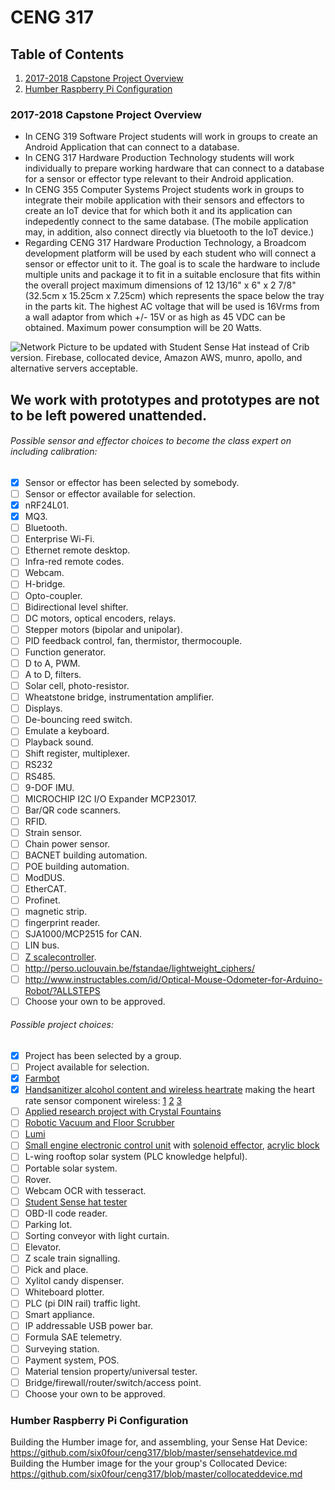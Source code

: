 # CENG 317

## Table of Contents
1. [2017-2018 Capstone Project Overview](#2017-2018-capstone-project-overview)
2. [Humber Raspberry Pi Configuration](#humber-raspberry-pi-configuration)

### 2017-2018 Capstone Project Overview
- In CENG 319 Software Project students will work in groups to create an Android Application that can connect to a database.
- In CENG 317 Hardware Production Technology students will work individually to prepare working hardware that can connect to a database for a sensor or effector type relevant to their Android application.
- In CENG 355 Computer Systems Project students work in groups to integrate their mobile application with their sensors and effectors to create an IoT device that for which both it and its application can indepedently connect to the same database. (The mobile application may, in addition, also connect directly via bluetooth to the IoT device.) 
- Regarding CENG 317 Hardware Production Technology, a Broadcom development platform will be used by each student who will connect a sensor or effector unit to it. The goal is to scale the hardware to include multiple units and package it to fit in a suitable enclosure that fits within the overall project maximum dimensions of 12 13/16" x 6" x 2 7/8" (32.5cm x 15.25cm x 7.25cm) which represents the space below the tray in the parts kit. The highest AC voltage that will be used is 16Vrms from a wall adaptor from which +/- 15V or as high as 45 VDC can be obtained. Maximum power consumption will be 20 Watts.

![Network](https://raw.githubusercontent.com/six0four/MicroRover/master/images/1.2pinetworkarchitecture.jpg)
Picture to be updated with Student Sense Hat instead of Crib version. Firebase, collocated device, Amazon AWS, munro, apollo, and alternative servers acceptable.


## We work with prototypes and prototypes are not to be left powered unattended.

###### Possible sensor and effector choices to become the class expert on including calibration:
- [x] Sensor or effector has been selected by somebody.
- [ ] Sensor or effector available for selection.
- [x] nRF24L01.
- [x] MQ3.
- [ ] Bluetooth.
- [ ] Enterprise Wi-Fi.
- [ ] Ethernet remote desktop.
- [ ] Infra-red remote codes.
- [ ] Webcam.
- [ ] H-bridge.
- [ ] Opto-coupler.
- [ ] Bidirectional level shifter.
- [ ] DC motors, optical encoders, relays.
- [ ] Stepper motors (bipolar and unipolar).
- [ ] PID feedback control, fan, thermistor, thermocouple.
- [ ] Function generator.
- [ ] D to A, PWM.
- [ ] A to D, filters.
- [ ] Solar cell, photo-resistor.
- [ ] Wheatstone bridge, instrumentation amplifier.
- [ ] Displays.
- [ ] De-bouncing reed switch.
- [ ] Emulate a keyboard.
- [ ] Playback sound.
- [ ] Shift register, multiplexer.
- [ ] RS232
- [ ] RS485.
- [ ] 9-DOF IMU.
- [ ] MICROCHIP I2C I/O Expander MCP23017.
- [ ] Bar/QR code scanners.
- [ ] RFID.
- [ ] Strain sensor.
- [ ] Chain power sensor.
- [ ] BACNET building automation.
- [ ] POE building automation.
- [ ] ModDUS.
- [ ] EtherCAT.
- [ ] Profinet.
- [ ] magnetic strip.
- [ ] fingerprint reader.
- [ ] SJA1000/MCP2515 for CAN.
- [ ] LIN bus.
- [ ] [Z scale](http://www.carendt.com/wp-content/uploads/jones2.jpg)[controller](http://www.searails.com/powermax.html).
- [ ] http://perso.uclouvain.be/fstandae/lightweight_ciphers/
- [ ] http://www.instructables.com/id/Optical-Mouse-Odometer-for-Arduino-Robot/?ALLSTEPS
- [ ] Choose your own to be approved.

###### Possible project choices:
- [x] Project has been selected by a group.
- [ ] Project available for selection.
- [x] [Farmbot](https://software.farmbot.io/docs)
- [x] [Handsanitizer alcohol content and wireless heartrate](https://github.com/EugeneHasJeans/EugeneHasJeans.github.io/blob/master/README.pdf) making the heart rate sensor component wireless: [1](http://vorticityflux.blogspot.ca/2011/11/connecting-polar-wind-chest-strap-to.html)
[2](https://www.element14.com/community/community/raspberry-pi/raspberrypi2/blog/2015/04/07/raspberry-pi-2-gpio-usage-with-nrf24l01-arduino)
[3](http://hack.lenotta.com/arduino-raspberry-pi-switching-light-with-nrf24l01/)
- [ ] [Applied research project with Crystal Fountains](https://www.youtube.com/watch?v=4c5pfFmr08Q)
- [ ] [Robotic Vacuum and Floor Scrubber](https://www.irobotweb.com/~/media/MainSite/PDFs/About/STEM/Create/Create2_PrimeSense.pdf)
- [ ] [Lumi](https://www.youtube.com/watch?v=-iXq85T3K6w)
- [ ] [Small engine electronic control unit](https://search.rpxcorp.com/litigation_documents/12423597) with [solenoid effector](https://www.youtube.com/watch?v=DG4I4XH8tg4), [acrylic block](https://www.youtube.com/watch?v=toDAgcdkQyk)
- [ ] L-wing rooftop solar system (PLC knowledge helpful).
- [ ] Portable solar system.
- [ ] Rover.
- [ ] Webcam OCR with tesseract.
- [ ] [Student Sense hat tester](https://github.com/vladporcila/SenseHatTester)
- [ ] OBD-II code reader.
- [ ] Parking lot.
- [ ] Sorting conveyor with light curtain.
- [ ] Elevator.
- [ ] Z scale train signalling.
- [ ] Pick and place.
- [ ] Xylitol candy dispenser.
- [ ] Whiteboard plotter.
- [ ] PLC (pi DIN rail) traffic light.
- [ ] Smart appliance.
- [ ] IP addressable USB power bar.
- [ ] Formula SAE telemetry.
- [ ] Surveying station.
- [ ] Payment system, POS.
- [ ] Material tension property/universal tester.
- [ ] Bridge/firewall/router/switch/access point.
- [ ] Choose your own to be approved.

### Humber Raspberry Pi Configuration

Building the Humber image for, and assembling, your Sense Hat Device:  
https://github.com/six0four/ceng317/blob/master/sensehatdevice.md  
Building the Humber image for the your group's Collocated Device:  
https://github.com/six0four/ceng317/blob/master/collocateddevice.md  

